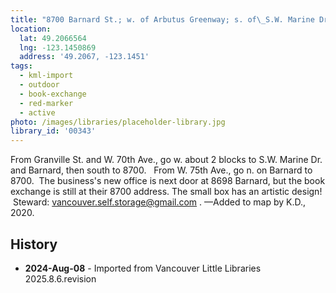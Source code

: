 ```yaml
---
title: "8700 Barnard St.; w. of Arbutus Greenway; s. of\_S.W. Marine Dr."
location:
  lat: 49.2066564
  lng: -123.1450869
  address: '49.2067, -123.1451'
tags:
  - kml-import
  - outdoor
  - book-exchange
  - red-marker
  - active
photo: /images/libraries/placeholder-library.jpg
library_id: '00343'
---
```

From Granville St. and W. 70th Ave., go w. about 2 blocks to S.W. Marine Dr. and Barnard, then south to 8700.  
From W. 75th Ave., go n. on Barnard to 8700. 
The business's new office is next door at 8698 Barnard, but the book exchange is still at their 8700 address.
The small box has an artistic design!  Steward:
vancouver.self.storage@gmail.com .
—Added to map by K.D., 2020. 

## History
- **2024-Aug-08** - Imported from Vancouver Little Libraries 2025.8.6.revision
